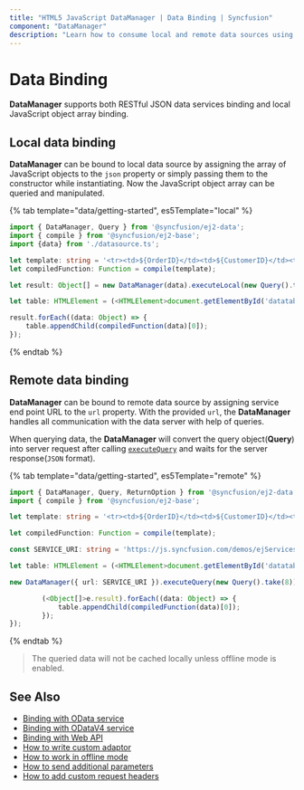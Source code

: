 ```yaml
---
title: "HTML5 JavaScript DataManager | Data Binding | Syncfusion"
component: "DataManager"
description: "Learn how to consume local and remote data sources using the JavaScript DataManager."
---
```


# Data Binding

**DataManager** supports both RESTful JSON data services binding and local JavaScript object array binding.

## Local data binding

**DataManager** can be bound to local data source by assigning the array of JavaScript objects to the `json` property or simply passing them
to the constructor while instantiating. Now the JavaScript object array can be queried and manipulated.

{% tab template="data/getting-started", es5Template="local" %}

```typescript
import { DataManager, Query } from '@syncfusion/ej2-data';
import { compile } from '@syncfusion/ej2-base';
import {data} from './datasource.ts';

let template: string = '<tr><td>${OrderID}</td><td>${CustomerID}</td><td>${EmployeeID}</td></tr>';
let compiledFunction: Function = compile(template);

let result: Object[] = new DataManager(data).executeLocal(new Query().take(8));

let table: HTMLElement = (<HTMLElement>document.getElementById('datatable'));

result.forEach((data: Object) => {
    table.appendChild(compiledFunction(data)[0]);
});

```

{% endtab %}

## Remote data binding

**DataManager** can be bound to remote data source by assigning service end point URL to the `url` property. With the provided `url`, the **DataManager** handles all communication with the data server with help of queries.

When querying data, the **DataManager** will convert the query object(**Query**) into server request after calling [`executeQuery`](../api/data/dataManager/#executequery) and waits for the server response(`JSON` format).

{% tab template="data/getting-started", es5Template="remote" %}

```typescript
import { DataManager, Query, ReturnOption } from '@syncfusion/ej2-data';
import { compile } from '@syncfusion/ej2-base';

let template: string = '<tr><td>${OrderID}</td><td>${CustomerID}</td><td>${EmployeeID}</td></tr>';

let compiledFunction: Function = compile(template);

const SERVICE_URI: string = 'https://js.syncfusion.com/demos/ejServices/Wcf/Northwind.svc/Orders';

let table: HTMLElement = (<HTMLElement>document.getElementById('datatable'));

new DataManager({ url: SERVICE_URI }).executeQuery(new Query().take(8)).then((e: ReturnOption) => {

        (<Object[]>e.result).forEach((data: Object) => {
            table.appendChild(compiledFunction(data)[0]);
        });
});

```

{% endtab %}

> The queried data will not be cached locally unless offline mode is enabled.

## See Also

* [Binding with OData service](./adaptors/#odata-adaptor)
* [Binding with ODataV4 service](./adaptors/#odatav4-adaptor)
* [Binding with Web API](./adaptors/#web-api-adaptor)
* [How to write custom adaptor](./adaptors/#writing-custom-adaptor)
* [How to work in offline mode](./how-to/#work-in-offline-mode)
* [How to send additional parameters](./how-to/#sending-additional-parameters-to-server)
* [How to add custom request headers](./how-to/#adding-custom-headers)
